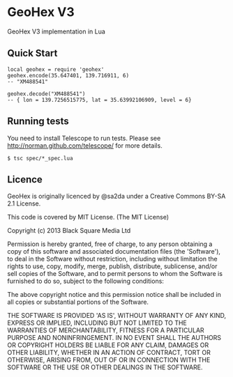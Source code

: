 # GeoHex V3

GeoHex V3 implementation in Lua

## Quick Start

    local geohex = require 'geohex'
    geohex.encode(35.647401, 139.716911, 6)
    -- "XM488541"

    geohex.decode("XM488541")
    -- { lon = 139.7256515775, lat = 35.63992106909, level = 6}

## Running tests

You need to install Telescope to run tests. Please see
http://norman.github.com/telescope/ for more details.

    $ tsc spec/*_spec.lua

## Licence

GeoHex is originally licenced by @sa2da under a Creative Commons BY-SA 2.1
License.

This code is covered by MIT License.
(The MIT License)

Copyright (c) 2013 Black Square Media Ltd

Permission is hereby granted, free of charge, to any person obtaining
a copy of this software and associated documentation files (the
'Software'), to deal in the Software without restriction, including
without limitation the rights to use, copy, modify, merge, publish,
distribute, sublicense, and/or sell copies of the Software, and to
permit persons to whom the Software is furnished to do so, subject to
the following conditions:

The above copyright notice and this permission notice shall be
included in all copies or substantial portions of the Software.

THE SOFTWARE IS PROVIDED 'AS IS', WITHOUT WARRANTY OF ANY KIND,
EXPRESS OR IMPLIED, INCLUDING BUT NOT LIMITED TO THE WARRANTIES OF
MERCHANTABILITY, FITNESS FOR A PARTICULAR PURPOSE AND NONINFRINGEMENT.
IN NO EVENT SHALL THE AUTHORS OR COPYRIGHT HOLDERS BE LIABLE FOR ANY
CLAIM, DAMAGES OR OTHER LIABILITY, WHETHER IN AN ACTION OF CONTRACT,
TORT OR OTHERWISE, ARISING FROM, OUT OF OR IN CONNECTION WITH THE
SOFTWARE OR THE USE OR OTHER DEALINGS IN THE SOFTWARE.
